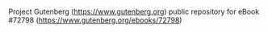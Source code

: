 Project Gutenberg (https://www.gutenberg.org) public repository
for eBook #72798 (https://www.gutenberg.org/ebooks/72798)
